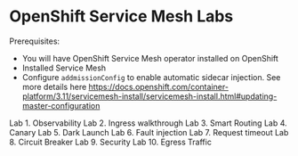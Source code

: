 # OpenShift Service Mesh Labs

Prerequisites:
* You will have OpenShift Service Mesh operator installed on OpenShift
* Installed Service Mesh
* Configure `addmissionConfig` to enable automatic sidecar injection.
See more details here
https://docs.openshift.com/container-platform/3.11/servicemesh-install/servicemesh-install.html#updating-master-configuration

Lab 1. Observability
Lab 2. Ingress walkthrough
Lab 3. Smart Routing
Lab 4. Canary
Lab 5. Dark Launch
Lab 6. Fault injection
Lab 7. Request timeout
Lab 8. Circuit Breaker
Lab 9. Security
Lab 10. Egress Traffic
